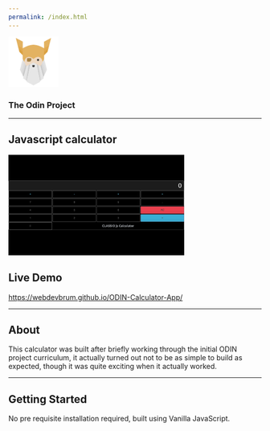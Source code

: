 ```yaml
---
permalink: /index.html
---
```


<img src='readme-images/logo.png' width='100' height='100' alt='logo'/>

### The Odin Project 

---

## Javascript calculator 

<img src='readme-images/front.jpeg' width='350' height='200' alt='project preview'/>

## Live Demo

https://webdevbrum.github.io/ODIN-Calculator-App/

---

## About 

This calculator was built after briefly working through the initial ODIN project curriculum, it actually turned out not to be as simple to build as expected, though it was quite exciting when it actually worked.

---

## Getting Started

No pre requisite installation required, built using Vanilla JavaScript.